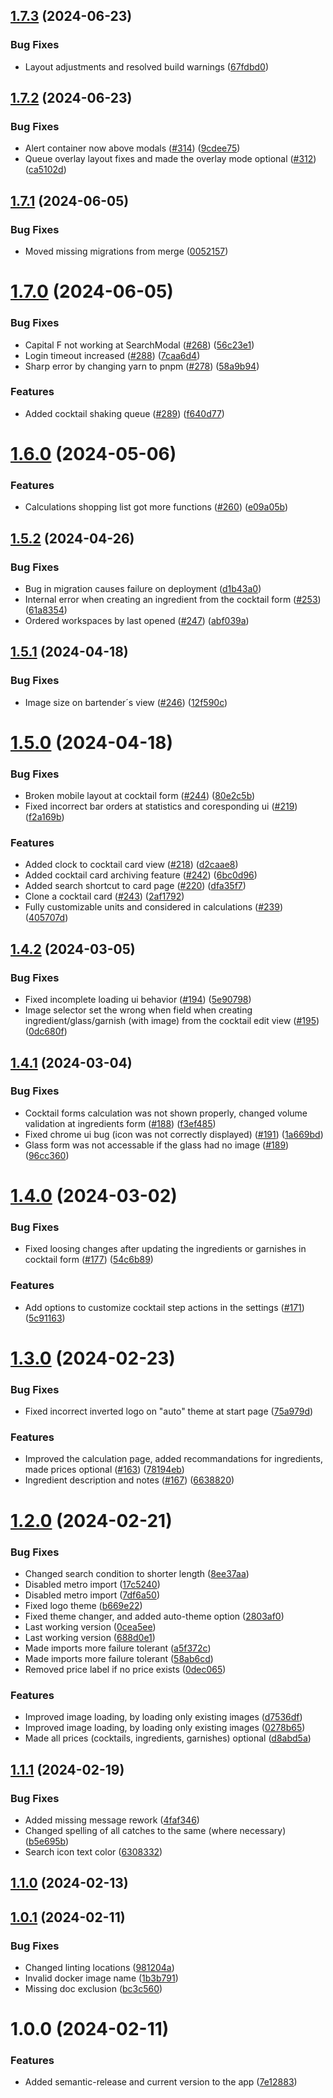 ## [1.7.3](https://github.com/jo-gross/Cocktail-Manager/compare/v1.7.2...v1.7.3) (2024-06-23)


### Bug Fixes

* Layout adjustments and resolved build warnings ([67fdbd0](https://github.com/jo-gross/Cocktail-Manager/commit/67fdbd05d7aaef142025f2434c17ebac18632d90))

## [1.7.2](https://github.com/jo-gross/Cocktail-Manager/compare/v1.7.1...v1.7.2) (2024-06-23)


### Bug Fixes

* Alert container now above modals ([#314](https://github.com/jo-gross/Cocktail-Manager/issues/314)) ([9cdee75](https://github.com/jo-gross/Cocktail-Manager/commit/9cdee75cc8c7307a6326f22dab295f3f74466bf2))
* Queue overlay layout fixes and made the overlay mode optional ([#312](https://github.com/jo-gross/Cocktail-Manager/issues/312)) ([ca5102d](https://github.com/jo-gross/Cocktail-Manager/commit/ca5102dd7fdb56598821d6ec826ed1aeb29be8b0))

## [1.7.1](https://github.com/jo-gross/Cocktail-Manager/compare/v1.7.0...v1.7.1) (2024-06-05)


### Bug Fixes

* Moved missing migrations from merge ([0052157](https://github.com/jo-gross/Cocktail-Manager/commit/0052157b3b20b54b9941774cc108850ff73bb031))

# [1.7.0](https://github.com/jo-gross/Cocktail-Manager/compare/v1.6.0...v1.7.0) (2024-06-05)


### Bug Fixes

* Capital F not working at SearchModal ([#268](https://github.com/jo-gross/Cocktail-Manager/issues/268)) ([56c23e1](https://github.com/jo-gross/Cocktail-Manager/commit/56c23e1762f7110820d4080e436ad4a676b4174b))
* Login timeout increased ([#288](https://github.com/jo-gross/Cocktail-Manager/issues/288)) ([7caa6d4](https://github.com/jo-gross/Cocktail-Manager/commit/7caa6d44bd32dce83a8004264c68c91ff09c0216))
* Sharp error by changing yarn to pnpm ([#278](https://github.com/jo-gross/Cocktail-Manager/issues/278)) ([58a9b94](https://github.com/jo-gross/Cocktail-Manager/commit/58a9b944d3f5387fad4b057e074375849a7ffb7b))


### Features

* Added cocktail shaking queue ([#289](https://github.com/jo-gross/Cocktail-Manager/issues/289)) ([f640d77](https://github.com/jo-gross/Cocktail-Manager/commit/f640d77bf4f6e42bf277c495fe6e3e53f75aa5a0))

# [1.6.0](https://github.com/jo-gross/Cocktail-Manager/compare/v1.5.2...v1.6.0) (2024-05-06)


### Features

* Calculations shopping list got more functions  ([#260](https://github.com/jo-gross/Cocktail-Manager/issues/260)) ([e09a05b](https://github.com/jo-gross/Cocktail-Manager/commit/e09a05b507daa3ca394baf8fba1211ff0bb1ffe8))

## [1.5.2](https://github.com/jo-gross/Cocktail-Manager/compare/v1.5.1...v1.5.2) (2024-04-26)


### Bug Fixes

* Bug in migration causes failure on deployment ([d1b43a0](https://github.com/jo-gross/Cocktail-Manager/commit/d1b43a0a856f6c6555bf7c076c69dbae8934d970))
* Internal error when creating an ingredient from the cocktail form ([#253](https://github.com/jo-gross/Cocktail-Manager/issues/253)) ([61a8354](https://github.com/jo-gross/Cocktail-Manager/commit/61a835452e24a3e0ad2c97285a22917d751cd665))
* Ordered workspaces by last opened ([#247](https://github.com/jo-gross/Cocktail-Manager/issues/247)) ([abf039a](https://github.com/jo-gross/Cocktail-Manager/commit/abf039a2c07a41eabdbba7dc19f18d58de048d92))

## [1.5.1](https://github.com/jo-gross/Cocktail-Manager/compare/v1.5.0...v1.5.1) (2024-04-18)


### Bug Fixes

* Image size on bartender´s view ([#246](https://github.com/jo-gross/Cocktail-Manager/issues/246)) ([12f590c](https://github.com/jo-gross/Cocktail-Manager/commit/12f590c6ce28f402f6d08208d150e541ee9c1e59))

# [1.5.0](https://github.com/jo-gross/Cocktail-Manager/compare/v1.4.2...v1.5.0) (2024-04-18)


### Bug Fixes

* Broken mobile layout at cocktail form ([#244](https://github.com/jo-gross/Cocktail-Manager/issues/244)) ([80e2c5b](https://github.com/jo-gross/Cocktail-Manager/commit/80e2c5b154a9c5731f1124d0b25fcb7db324cc05))
* Fixed incorrect bar orders at statistics and coresponding ui ([#219](https://github.com/jo-gross/Cocktail-Manager/issues/219)) ([f2a169b](https://github.com/jo-gross/Cocktail-Manager/commit/f2a169b3924634f66be6a18b8844b34b8c06fdb1))


### Features

* Added clock to cocktail card view ([#218](https://github.com/jo-gross/Cocktail-Manager/issues/218)) ([d2caae8](https://github.com/jo-gross/Cocktail-Manager/commit/d2caae8fa072a5dab5fb978b3786fc5e6617576f))
* Added cocktail card archiving feature ([#242](https://github.com/jo-gross/Cocktail-Manager/issues/242)) ([6bc0d96](https://github.com/jo-gross/Cocktail-Manager/commit/6bc0d9680154eeb76ffcf368189cb15a25859e3f))
* Added search shortcut to card page ([#220](https://github.com/jo-gross/Cocktail-Manager/issues/220)) ([dfa35f7](https://github.com/jo-gross/Cocktail-Manager/commit/dfa35f75c0d6e0c2ee16890260db8bebd31ec065))
* Clone a cocktail card ([#243](https://github.com/jo-gross/Cocktail-Manager/issues/243)) ([2af1792](https://github.com/jo-gross/Cocktail-Manager/commit/2af1792856433bb056f20ecf75faaea953699ec3))
* Fully customizable units and considered in calculations ([#239](https://github.com/jo-gross/Cocktail-Manager/issues/239)) ([405707d](https://github.com/jo-gross/Cocktail-Manager/commit/405707d24f2b300d57065ea3d9e67b145df973ec))

## [1.4.2](https://github.com/jo-gross/Cocktail-Manager/compare/v1.4.1...v1.4.2) (2024-03-05)

### Bug Fixes

* Fixed incomplete loading ui
  behavior ([#194](https://github.com/jo-gross/Cocktail-Manager/issues/194)) ([5e90798](https://github.com/jo-gross/Cocktail-Manager/commit/5e9079876b1b8e9eb85c5e7e133eed671dd0029a))
* Image selector set the wrong when field when creating ingredient/glass/garnish (with image) from the cocktail edit
  view ([#195](https://github.com/jo-gross/Cocktail-Manager/issues/195)) ([0dc680f](https://github.com/jo-gross/Cocktail-Manager/commit/0dc680f7b44eec03f96e66267b3d4c05e345b170))

## [1.4.1](https://github.com/jo-gross/Cocktail-Manager/compare/v1.4.0...v1.4.1) (2024-03-04)

### Bug Fixes

* Cocktail forms calculation was not shown properly, changed volume validation at ingredients
  form ([#188](https://github.com/jo-gross/Cocktail-Manager/issues/188)) ([f3ef485](https://github.com/jo-gross/Cocktail-Manager/commit/f3ef485b39b325d26c91b28f40d6065d4f6f27eb))
* Fixed chrome ui bug (icon was not correctly
  displayed) ([#191](https://github.com/jo-gross/Cocktail-Manager/issues/191)) ([1a669bd](https://github.com/jo-gross/Cocktail-Manager/commit/1a669bd1192e9902ea36e94bdcae3e1688c6643f))
* Glass form was not accessable if the glass had no
  image ([#189](https://github.com/jo-gross/Cocktail-Manager/issues/189)) ([96cc360](https://github.com/jo-gross/Cocktail-Manager/commit/96cc360d57ca2d0e29a48bed49684361393448db))

# [1.4.0](https://github.com/jo-gross/Cocktail-Manager/compare/v1.3.0...v1.4.0) (2024-03-02)

### Bug Fixes

* Fixed loosing changes after updating the ingredients or garnishes in cocktail
  form ([#177](https://github.com/jo-gross/Cocktail-Manager/issues/177)) ([54c6b89](https://github.com/jo-gross/Cocktail-Manager/commit/54c6b89835ca5366a318cc8c321c46865306e522))

### Features

* Add options to customize cocktail step actions in the
  settings ([#171](https://github.com/jo-gross/Cocktail-Manager/issues/171)) ([5c91163](https://github.com/jo-gross/Cocktail-Manager/commit/5c9116354636d5bbc5bbdbc961fa1bfb6418a965))

# [1.3.0](https://github.com/jo-gross/Cocktail-Manager/compare/v1.2.0...v1.3.0) (2024-02-23)

### Bug Fixes

* Fixed incorrect inverted logo on "auto" theme at start
  page ([75a979d](https://github.com/jo-gross/Cocktail-Manager/commit/75a979d5bccf79e32294c39dad5c96b0dbb9ca9a))

### Features

* Improved the calculation page, added recommandations for ingredients, made prices
  optional ([#163](https://github.com/jo-gross/Cocktail-Manager/issues/163)) ([78194eb](https://github.com/jo-gross/Cocktail-Manager/commit/78194eb321fd637eff9717b2f61a62f2a331d6fa))
* Ingredient description and
  notes ([#167](https://github.com/jo-gross/Cocktail-Manager/issues/167)) ([6638820](https://github.com/jo-gross/Cocktail-Manager/commit/663882091d1de8ee75f9e9c3597ceef188784002))

# [1.2.0](https://github.com/jo-gross/Cocktail-Manager/compare/v1.1.1...v1.2.0) (2024-02-21)

### Bug Fixes

* Changed search condition to shorter
  length ([8ee37aa](https://github.com/jo-gross/Cocktail-Manager/commit/8ee37aa2013ef78c6bd36b67702486b870915acd))
* Disabled metro
  import ([17c5240](https://github.com/jo-gross/Cocktail-Manager/commit/17c5240f0cf378a64082eb0d0dfa47ed12ee2128))
* Disabled metro
  import ([7df6a50](https://github.com/jo-gross/Cocktail-Manager/commit/7df6a500863fabd03f117515e4f75b5841fcfe76))
* Fixed logo
  theme ([b669e22](https://github.com/jo-gross/Cocktail-Manager/commit/b669e2265f5e4145a132e54c88833b1da7111d35))
* Fixed theme changer, and added auto-theme
  option ([2803af0](https://github.com/jo-gross/Cocktail-Manager/commit/2803af0ef4d7f81419e77f43e44298b653bd00d7))
* Last working
  version ([0cea5ee](https://github.com/jo-gross/Cocktail-Manager/commit/0cea5ee946910387c0c85d38329675cd64ddeab2))
* Last working
  version ([688d0e1](https://github.com/jo-gross/Cocktail-Manager/commit/688d0e1c89d4f22e7c44dc41ee756f188b85d9d8))
* Made imports more failure
  tolerant ([a5f372c](https://github.com/jo-gross/Cocktail-Manager/commit/a5f372c48db4c42d5eaead489b940009db2966e7))
* Made imports more failure
  tolerant ([58ab6cd](https://github.com/jo-gross/Cocktail-Manager/commit/58ab6cd080046949af16cd6f3cf5521fd1451222))
* Removed price label if no price
  exists ([0dec065](https://github.com/jo-gross/Cocktail-Manager/commit/0dec065b83dfabc46f85d9fd8da344724e769fe2))

### Features

* Improved image loading, by loading only existing
  images ([d7536df](https://github.com/jo-gross/Cocktail-Manager/commit/d7536df4cf997c3daea9bcebfa8e510f6d0f78cd))
* Improved image loading, by loading only existing
  images ([0278b65](https://github.com/jo-gross/Cocktail-Manager/commit/0278b65e2c5395d9de289651528a55df6d337a97))
* Made all prices (cocktails, ingredients, garnishes)
  optional ([d8abd5a](https://github.com/jo-gross/Cocktail-Manager/commit/d8abd5a5d4a600b9f870d52a253a1cd10720de3c))

## [1.1.1](https://github.com/jo-gross/Cocktail-Manager/compare/v1.1.0...v1.1.1) (2024-02-19)

### Bug Fixes

* Added missing message
  rework ([4faf346](https://github.com/jo-gross/Cocktail-Manager/commit/4faf34606879697dc11c61955ff5f8897bf01b1d))
* Changed spelling of all catches to the same (where
  necessary) ([b5e695b](https://github.com/jo-gross/Cocktail-Manager/commit/b5e695b5994120ffb709a1065c823c7d762b2497))
* Search icon text
  color ([6308332](https://github.com/jo-gross/Cocktail-Manager/commit/63083324846277b10b8eaf69885a289e5d8da5d9))

## [1.1.0](https://github.com/jo-gross/Cocktail-Manager/compare/v1.0.1...v1.1.0) (2024-02-13)

## [1.0.1](https://github.com/jo-gross/Cocktail-Manager/compare/v1.0.0...v1.0.1) (2024-02-11)

### Bug Fixes

* Changed linting
  locations ([981204a](https://github.com/jo-gross/Cocktail-Manager/commit/981204a30c82f71e5d96d67209728865081a2467))
* Invalid docker image
  name ([1b3b791](https://github.com/jo-gross/Cocktail-Manager/commit/1b3b79132bfabf79eaa516a6388ab6f50a614cf7))
* Missing doc
  exclusion ([bc3c560](https://github.com/jo-gross/Cocktail-Manager/commit/bc3c560591a701eaaff84551bfe7312dd605b811))

# 1.0.0 (2024-02-11)

### Features

* Added semantic-release and current version to the
  app ([7e12883](https://github.com/jo-gross/Cocktail-Manager/commit/7e12883c476e2b4dfc57b01bd6aa2bddf722f675))
